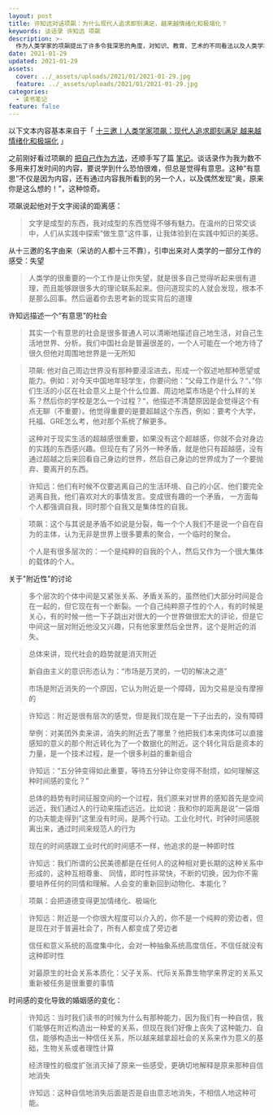 ```yaml
---
layout: post
title: 许知远对话项飙：为什么现代人追求即刻满足，越来越情绪化和极端化？
keywords: 谈话录 许知远 项飙
description: >-
  作为人类学家的项飙提出了许多令我深思的角度，对知识、教育、艺术的不同看法以及人类学本身专业的解读。
date: 2021-01-29
updated: 2021-01-29
assets:
  cover: ../_assets/uploads/2021/01/2021-01-29.jpg
  feature: ../_assets/uploads/2021/01/2021-01-29.jpg
categories:
  - 读书笔记
feature: false
---
```


以下文本内容基本来自于「 [十三邀丨人类学家项飙：现代人追求即刻满足 越来越情绪化和极端化](https://v.qq.com/x/cover/mzc00200c5sxk4p/o3026pze76s.html) 」

之前刚好看过项飙的 [把自己作为方法](https://book.douban.com/subject/35092383/)，还顺手写了篇 [笔记](https://blog.duanfei.org/blog/2020/09/use-yourself-as-a-method/#_saber:~:text=%E3%80%8A%E6%8A%8A%E8%87%AA%E5%B7%B1%E4%BD%9C%E4%B8%BA%E6%96%B9%E6%B3%95%E3%80%8B%E8%AF%BB%E4%B9%A6%E7%AC%94%E8%AE%B0)。谈话录作为我为数不多用来打发时间的内容，要说学到什么恐怕很难，但总是觉得有意思。这种“有意思”不仅是因为内容，还有通过内容我所看到的另一个人，以及偶然发现“奥，原来你是这么想的！”，这种惊奇。

项飙说起他对于文字阅读的距离感：

> 文字是成型的东西，我对成型的东西觉得不够有魅力。在温州的日常交谈中，人们从实践中探索“做生意”这件事，让我体验到在实践中知识的美感。

从十三邀的名字由来（采访的人都十三不靠），引申出来对人类学的一部分工作的感受：失望

> 人类学的很重要的一个工作是让你失望，就是很多自己觉得听起来很有道理，而且能够跟很多大的理论联系起来。但问道现实的人就会发现，根本不是那么回事。然后逼着你去思考新的现实背后的道理

许知远描述一个“有意思”的社会

> 其实一个有意思的社会是很多普通人可以清晰地描述自己地生活，对自己生活地世界、分析。我们中国社会是普遍很差的，一个人可能在一个地方待了很久但他对周围地世界是一无所知

> 项飙: 他对自己周边世界没有那种要浸淫进去，形成一个叙述地那种愿望或能力。例如：对今天中国地年轻学生，你要问他：”父母工作是什么？“、”你们生活的小区在社会意义上是个什么位置、周边地菜市场是个什么样的关系？然后你的学校是怎么一个过程？“，他描述不清楚原因是会觉得这个有点无聊（不重要）。他觉得重要的是要超越这个东西，例如：要考个大学，托福、GRE怎么考，他对那个系统了解更多。
>
> 这种对于现实生活的超越感很重要，如果没有这个超越感，你就不会对身边的实践的东西感兴趣。但现在有了另外一种矛盾，就是他只有超越感，没有通过超越之后来回看自己身边的世界，然后自己身边的世界成为了一个要抛弃、要离开的东西。

> 许知远：他们有时候不仅要逃离自己的生活环境、自己的小区、他们要完全逃离自我，他们喜欢对大的事情发言。变成很有趣的一个矛盾， 一方面每个人都强调自我，同时那个自我又是集体性的自我。

> 项飙：这个与其说是矛盾不如说是分裂，每一个个人我们不是说一个自在自为的主体，认为无非是世界上很多要素的聚合，一个临时的聚合。
>
> 个人是有很多层次的：一个是纯粹的自我的个人，然后又作为一个很大集体的载体的个人。 

关于"附近性"的讨论

> 多个层次的个体中间是又紧张关系、矛盾关系的，虽然他们大部分时间是合在一起的，但它现在有一个断裂。一个自己纯粹原子性的个人，有的时候是关心，有的时候一他一下子跳出对很大的一个世界做很宏大的评论，但是它中间这一层对附近他没又兴趣，只有他家里然后全世界，这个是附近的消失。

> 总体来讲，现代社会的趋势就是消灭附近
>
> 新自由主义的意识形态认为：“市场是万灵的，一切的解决之道”
>
> 市场是附近消失的一个原因，它认为附近是一个障碍，因为交易是没有摩擦的

> 许知远：附近是很有层次的感觉，但是我们现在是一下子出去的，没有障碍
>
> 举例：对美团外卖来讲，消失的附近去了哪里？他把我们本来肉体可以直接感知的意义的那个附近转化为了一个数据化的附近。这个转化背后是资本的力量，是一个技术过程，是一个很多利益的重新组合
>
> 许知远：“五分钟变得如此重要，等待五分钟让你变得不耐烦，如何理解这种时间感的变化？”
>
> 总体的趋势有时间征服空间的一个过程，我们原来对世界的感知首先是空间远近，我们通过人的行动来描述远近。比如说：我和你的距离是说“一袋烟的功夫能走得到”这里没有时间，是两个行动。工业化时代，时钟时间感脱离出来，通过时间来规范人的行为
>
> 现在的时间感跟工业时代的时间感不一样，他追求的是一种即时性 
>
> 许知远：我们所谓的公民美德都是在任何人的这种相对更长期的这种关系中形成的，这种互相尊重、 同情，即时性非常快，不断的切换，因为你不需要培养任何的同情和理解。人会变的重新回到动物化、本能化？

> 项飙：会把道德变得更加情绪化、极端化

> 许知远：附近是一个你很大程度可以介入的，你不是一个纯粹的旁边者，但是现在对于普遍社会了，所有人都变成了旁边者
>
> 信任和意义系统的高度集中化，会对一种抽象系统高度信任，不信任就没有这种即时性 
>
> 对最原生的社会关系本质化：父子关系、代际关系靠生物学来界定的关系又重新被任务是很重要的事情

时间感的变化导致的婚姻感的变化：

> 许知远：当时我们读书的时候为什么有那种能力，因为我们有一种自信，我们能够在附近构造出一种爱的关系，但现在我们好像上丧失了这种能力、自信，能够构造出一种信任关系，所以越来越拿超社会的关系来作为意义的基础，生物关系或者理性计算
>
> 经济理性的极度扩张消灭掉了原来一些感受，更确切地解释是原来那种自信地消失
>
> 许知远：这种自信地消失后面是否是自由意志地消失，不相信人地这种可能。
